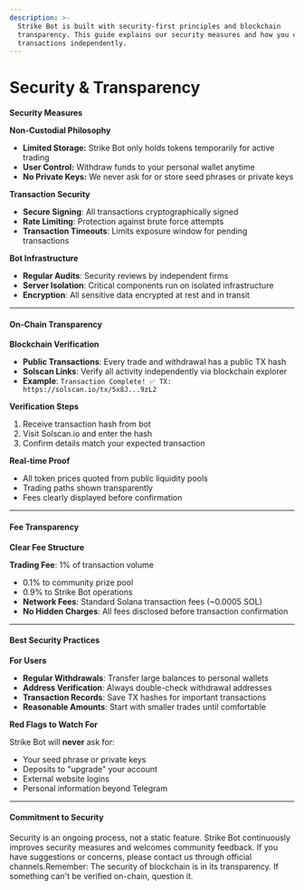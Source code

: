 ```yaml
---
description: >-
  Strike Bot is built with security-first principles and blockchain
  transparency. This guide explains our security measures and how you can verify
  transactions independently.
---
```


# Security & Transparency



**Security Measures**

**Non-Custodial Philosophy**

* **Limited Storage:** Strike Bot only holds tokens temporarily for active trading
* **User Control:** Withdraw funds to your personal wallet anytime
* **No Private Keys:** We never ask for or store seed phrases or private keys

**Transaction Security**

* **Secure Signing**: All transactions cryptographically signed
* **Rate Limiting**: Protection against brute force attempts
* **Transaction Timeouts**: Limits exposure window for pending transactions

**Bot Infrastructure**

* **Regular Audits**: Security reviews by independent firms
* **Server Isolation**: Critical components run on isolated infrastructure
* **Encryption**: All sensitive data encrypted at rest and in transit

***

#### **On-Chain Transparency** <a href="#on-chain-transparency" id="on-chain-transparency"></a>

**Blockchain Verification**

* **Public Transactions**: Every trade and withdrawal has a public TX hash
* **Solscan Links**: Verify all activity independently via blockchain explorer
* **Example**: `Transaction Complete! ✅ TX: https://solscan.io/tx/5x8J...9zL2`

**Verification Steps**

1. Receive transaction hash from bot
2. Visit Solscan.io and enter the hash
3. Confirm details match your expected transaction

**Real-time Proof**

* All token prices quoted from public liquidity pools
* Trading paths shown transparently
* Fees clearly displayed before confirmation

***

#### **Fee Transparency** <a href="#fee-transparency" id="fee-transparency"></a>

**Clear Fee Structure**

**Trading Fee**: 1% of transaction volume

* 0.1% to community prize pool
* 0.9% to Strike Bot operations
* **Network Fees**: Standard Solana transaction fees (\~0.0005 SOL)
* **No Hidden Charges**: All fees disclosed before transaction confirmation

***

#### **Best Security Practices** <a href="#best-security-practices" id="best-security-practices"></a>

**For Users**

* **Regular Withdrawals**: Transfer large balances to personal wallets
* **Address Verification**: Always double-check withdrawal addresses
* **Transaction Records**: Save TX hashes for important transactions
* **Reasonable Amounts**: Start with smaller trades until comfortable

**Red Flags to Watch For**

Strike Bot will **never** ask for:

* Your seed phrase or private keys
* Deposits to "upgrade" your account
* External website logins
* Personal information beyond Telegram

***

#### **Commitment to Security** <a href="#commitment-to-security" id="commitment-to-security"></a>

Security is an ongoing process, not a static feature. Strike Bot continuously improves security measures and welcomes community feedback. If you have suggestions or concerns, please contact us through official channels.Remember: The security of blockchain is in its transparency. If something can't be verified on-chain, question it.
